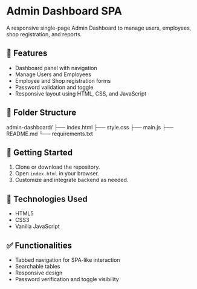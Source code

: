 # Admin Dashboard SPA

A responsive single-page Admin Dashboard to manage users, employees, shop registration, and reports.

## 🔧 Features

- Dashboard panel with navigation
- Manage Users and Employees
- Employee and Shop registration forms
- Password validation and toggle
- Responsive layout using HTML, CSS, and JavaScript

## 📁 Folder Structure

admin-dashboard/ ├── index.html ├── style.css ├── main.js ├── README.md └── requirements.txt



## 🚀 Getting Started

1. Clone or download the repository.
2. Open `index.html` in your browser.
3. Customize and integrate backend as needed.

## 📌 Technologies Used

- HTML5
- CSS3
- Vanilla JavaScript

## ✅ Functionalities

- Tabbed navigation for SPA-like interaction
- Searchable tables
- Responsive design
- Password verification and toggle visibility
